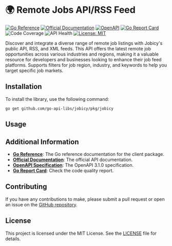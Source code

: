 # 🌍 Remote Jobs API/RSS Feed
[![Go Reference](https://pkg.go.dev/badge/github.com/go-api-libs/jobicy.svg)](https://pkg.go.dev/github.com/go-api-libs/jobicy/pkg/jobicy)
[![Official Documentation](https://img.shields.io/badge/docs-API-blue)](https://jobicy.com/jobs-rss-feed)
[![OpenAPI](https://img.shields.io/badge/OpenAPI-3.1-blue)](/api/openapi.json)
[![Go Report Card](https://goreportcard.com/badge/github.com/go-api-libs/jobicy)](https://goreportcard.com/report/github.com/go-api-libs/jobicy)
![Code Coverage](https://img.shields.io/badge/coverage-0%25-red)
![API Health](https://img.shields.io/badge/API_health-65%25-yellowgreen)
[![License: MIT](https://img.shields.io/badge/License-MIT-yellow.svg)](./LICENSE)

Discover and integrate a diverse range of remote job listings with Jobicy's public API, RSS, and XML feeds. This API offers the latest remote job opportunities across various industries and regions, making it a valuable resource for developers and businesses looking to enhance their job feed platforms. Supports filters for job region, industry, and keywords to help you target specific job markets.

## Installation

To install the library, use the following command:

```shell
go get github.com/go-api-libs/jobicy/pkg/jobicy
```

## Usage

## Additional Information

- [**Go Reference**](https://pkg.go.dev/github.com/go-api-libs/jobicy/pkg/jobicy): The Go reference documentation for the client package.
- [**Official Documentation**](https://jobicy.com/jobs-rss-feed): The official API documentation.
- [**OpenAPI Specification**](./api/openapi.json): The OpenAPI 3.1.0 specification.
- [**Go Report Card**](https://goreportcard.com/report/github.com/go-api-libs/jobicy): Check the code quality report.

## Contributing

If you have any contributions to make, please submit a pull request or open an issue on the [GitHub repository](https://github.com/go-api-libs/jobicy).

## License

This project is licensed under the MIT License. See the [LICENSE](./LICENSE) file for details.
